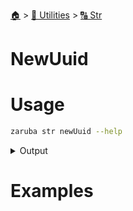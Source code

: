<!--startTocHeader-->
[🏠](../../README.md) > [🔧 Utilities](../README.md) > [🔠 Str](README.md)
# NewUuid
<!--endTocHeader-->

# Usage

<!--startCode-->
```bash
zaruba str newUuid --help
```
 
<details>
<summary>Output</summary>
 
```````
Generate new UUID string

Usage:
  zaruba str newUuid [flags]

Flags:
  -h, --help   help for newUuid
```````
</details>
<!--endCode-->

# Examples



<!--startTocSubtopic-->
<!--endTocSubtopic-->